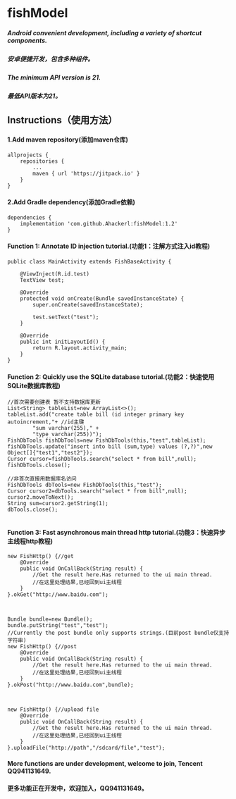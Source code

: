# fishModel
##### Android convenient development, including a variety of shortcut components.
##### 安卓便捷开发，包含多种组件。
##### The minimum API version is 21.
##### 最低API版本为21。

## Instructions（使用方法）

#### 1.Add maven repository(添加maven仓库)
```
allprojects {
    repositories {
        ...
        maven { url 'https://jitpack.io' }
    }
}
```
#### 2.Add Gradle dependency(添加Gradle依赖)
```
dependencies {
    implementation 'com.github.Ahackerl:fishModel:1.2'
}
```

#### Function 1: Annotate ID injection tutorial.(功能1：注解方式注入id教程)
```
public class MainActivity extends FishBaseActivity {

    @ViewInject(R.id.test)
    TextView test;

    @Override
    protected void onCreate(Bundle savedInstanceState) {
        super.onCreate(savedInstanceState);

        test.setText("test");
    }

    @Override
    public int initLayoutId() {
        return R.layout.activity_main;
    }
}
```
#### Function 2: Quickly use the SQLite database tutorial.(功能2：快速使用SQLite数据库教程)
```
//首次需要创建表 暂不支持数据库更新
List<String> tableList=new ArrayList<>();
tableList.add("create table bill (id integer primary key autoincrement,"+ //id主键
        "sum varchar(255)," +
        "type varchar(255))");
FishDbTools fishDbTools=new FishDbTools(this,"test",tableList);
fishDbTools.update("insert into bill (sum,type) values (?,?)",new Object[]{"test1","test2"});
Cursor cursor=fishDbTools.search("select * from bill",null);
fishDbTools.close();

//非首次直接用数据库名访问
FishDbTools dbTools=new FishDbTools(this,"test");
Cursor cursor2=dbTools.search("select * from bill",null);
cursor2.moveToNext();
String sum=cursor2.getString(1);
dbTools.close();
    
```
#### Function 3: Fast asynchronous main thread http tutorial.(功能3：快速异步主线程http教程)
```
new FishHttp() {//get
    @Override
    public void OnCallBack(String result) {
        //Get the result here.Has returned to the ui main thread.
        //在这里处理结果,已经回到ui主线程
    }
}.okGet("http://www.baidu.com");



Bundle bundle=new Bundle();
bundle.putString("test","test");
//Currently the post bundle only supports strings.(目前post bundle仅支持字符串)
new FishHttp() {//post
    @Override
    public void OnCallBack(String result) {
        //Get the result here.Has returned to the ui main thread.
        //在这里处理结果,已经回到ui主线程
    }
}.okPost("http://www.baidu.com",bundle);



new FishHttp() {//upload file
    @Override
    public void OnCallBack(String result) {
        //Get the result here.Has returned to the ui main thread.
        //在这里处理结果,已经回到ui主线程
    }
}.uploadFile("http://path","/sdcard/file","test");

```

#### More functions are under development, welcome to join, Tencent QQ941131649.
#### 更多功能正在开发中，欢迎加入，QQ941131649。